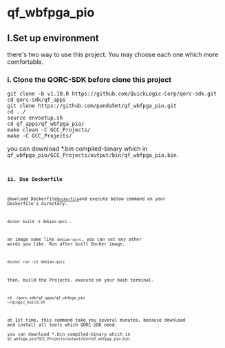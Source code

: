 # qf_wbfpga_pio

## I.Set up environment
there's two way to use this project. You may choose each one which more comfortable.
### i. Clone the QORC-SDK before clone this project 
```
git clone -b v1.10.0 https://github.com/QuickLogic-Corp/qorc-sdk.git
cd qorc-sdk/qf_apps
git clone https://github.com/panda5mt/qf_wbfpga_pio.git
cd ../
source envsetup.sh
cd qf_apps/qf_wbfpga_pio/
make clean -C GCC_Projects/
make -C GCC_Projects/
```
you can download *.bin compiled-binary which in <code>qf_wbfpga_pio/GCC_Projects/output/bin/qf_wbfpga_pio.bin<code>.

### ii. Use Dockerfile
download Dockerfile<code>[Dockerfile](Dockerfile)</code>and execute below command on your Dockerfile's directory.
```
docker build -t debian-qorc .

```
an image name like <code>debian-qorc</code>, you can set any other words you like. 
Run after built Docker image.
```
docker run -it debian-qorc
```
then, build the Projects. execute on your bash terminal.
```
cd  /qorc-sdk/qf_apps/qf_wbfpga_pio
~/qlogic_build.sh
```
at 1st time, this command take you several munutes, because download and install all tools which QORC-SDK need.  
you can download *.bin compiled-binary which in <code>qf_wbfpga_pio/GCC_Projects/output/bin/qf_wbfpga_pio.bin<code>.